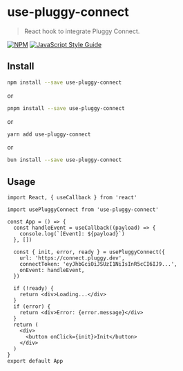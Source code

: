 # use-pluggy-connect

> React hook to integrate Pluggy Connect.

[![NPM](https://img.shields.io/npm/v/use-pluggy-connect.svg)](https://www.npmjs.com/package/use-pluggy-connect) [![JavaScript Style Guide](https://img.shields.io/badge/code_style-standard-brightgreen.svg)](https://standardjs.com)

## Install

```bash
npm install --save use-pluggy-connect
```

or

```bash
pnpm install --save use-pluggy-connect
```

or

```bash
yarn add use-pluggy-connect
```

or

```bash
bun install --save use-pluggy-connect
```

## Usage

```tsx
import React, { useCallback } from 'react'

import usePluggyConnect from 'use-pluggy-connect'

const App = () => {
  const handleEvent = useCallback((payload) => {
    console.log(`[Event]: ${payload}`)
  }, [])

  const { init, error, ready } = usePluggyConnect({
    url: 'https://connect.pluggy.dev',
    connectToken: 'eyJhbGciOiJSUzI1NiIsInR5cCI6IJ9...',
    onEvent: handleEvent,
  })

  if (!ready) {
    return <div>Loading...</div>
  }
  if (error) {
    return <div>Error: {error.message}</div>
  }
  return (
    <div>
      <button onClick={init}>Init</button>
    </div>
  )
}
export default App
```
